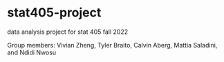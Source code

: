# stat405-project
data analysis project for stat 405 fall 2022

Group members: Vivian Zheng, Tyler Braito, Calvin Aberg, Mattia Saladini, and Ndidi Nwosu